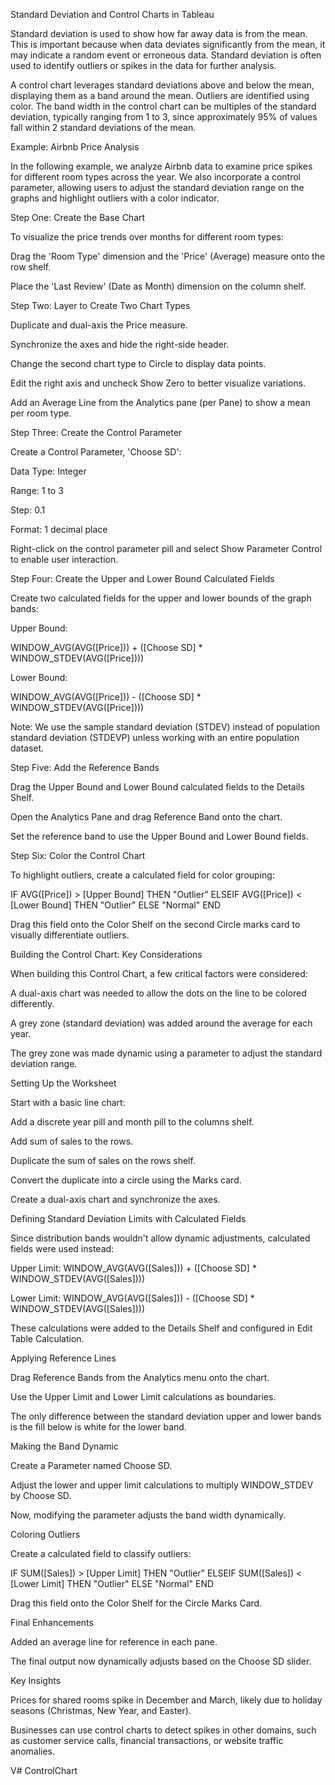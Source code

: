 Standard Deviation and Control Charts in Tableau

Standard deviation is used to show how far away data is from the mean. This is important because when data deviates significantly from the mean, it may indicate a random event or erroneous data. Standard deviation is often used to identify outliers or spikes in the data for further analysis.

A control chart leverages standard deviations above and below the mean, displaying them as a band around the mean. Outliers are identified using color. The band width in the control chart can be multiples of the standard deviation, typically ranging from 1 to 3, since approximately 95% of values fall within 2 standard deviations of the mean.

Example: Airbnb Price Analysis

In the following example, we analyze Airbnb data to examine price spikes for different room types across the year. We also incorporate a control parameter, allowing users to adjust the standard deviation range on the graphs and highlight outliers with a color indicator.

Step One: Create the Base Chart

To visualize the price trends over months for different room types:

Drag the 'Room Type' dimension and the 'Price' (Average) measure onto the row shelf.

Place the 'Last Review' (Date as Month) dimension on the column shelf.

Step Two: Layer to Create Two Chart Types

Duplicate and dual-axis the Price measure.

Synchronize the axes and hide the right-side header.

Change the second chart type to Circle to display data points.

Edit the right axis and uncheck Show Zero to better visualize variations.

Add an Average Line from the Analytics pane (per Pane) to show a mean per room type.

Step Three: Create the Control Parameter

Create a Control Parameter, 'Choose SD':

Data Type: Integer

Range: 1 to 3

Step: 0.1

Format: 1 decimal place

Right-click on the control parameter pill and select Show Parameter Control to enable user interaction.

Step Four: Create the Upper and Lower Bound Calculated Fields

Create two calculated fields for the upper and lower bounds of the graph bands:

Upper Bound:

WINDOW_AVG(AVG([Price])) + ([Choose SD] * WINDOW_STDEV(AVG([Price])))

Lower Bound:

WINDOW_AVG(AVG([Price])) - ([Choose SD] * WINDOW_STDEV(AVG([Price])))

Note: We use the sample standard deviation (STDEV) instead of population standard deviation (STDEVP) unless working with an entire population dataset.

Step Five: Add the Reference Bands

Drag the Upper Bound and Lower Bound calculated fields to the Details Shelf.

Open the Analytics Pane and drag Reference Band onto the chart.

Set the reference band to use the Upper Bound and Lower Bound fields.

Step Six: Color the Control Chart

To highlight outliers, create a calculated field for color grouping:

IF AVG([Price]) > [Upper Bound] THEN "Outlier"
ELSEIF AVG([Price]) < [Lower Bound] THEN "Outlier"
ELSE "Normal"
END

Drag this field onto the Color Shelf on the second Circle marks card to visually differentiate outliers.

Building the Control Chart: Key Considerations

When building this Control Chart, a few critical factors were considered:

A dual-axis chart was needed to allow the dots on the line to be colored differently.

A grey zone (standard deviation) was added around the average for each year.

The grey zone was made dynamic using a parameter to adjust the standard deviation range.

Setting Up the Worksheet

Start with a basic line chart:

Add a discrete year pill and month pill to the columns shelf.

Add sum of sales to the rows.

Duplicate the sum of sales on the rows shelf.

Convert the duplicate into a circle using the Marks card.

Create a dual-axis chart and synchronize the axes.

Defining Standard Deviation Limits with Calculated Fields

Since distribution bands wouldn't allow dynamic adjustments, calculated fields were used instead:

Upper Limit: WINDOW_AVG(AVG([Sales])) + ([Choose SD] * WINDOW_STDEV(AVG([Sales])))

Lower Limit: WINDOW_AVG(AVG([Sales])) - ([Choose SD] * WINDOW_STDEV(AVG([Sales])))

These calculations were added to the Details Shelf and configured in Edit Table Calculation.

Applying Reference Lines

Drag Reference Bands from the Analytics menu onto the chart.

Use the Upper Limit and Lower Limit calculations as boundaries.

The only difference between the standard deviation upper and lower bands is the fill below is white for the lower band.

Making the Band Dynamic

Create a Parameter named Choose SD.

Adjust the lower and upper limit calculations to multiply WINDOW_STDEV by Choose SD.

Now, modifying the parameter adjusts the band width dynamically.

Coloring Outliers

Create a calculated field to classify outliers:

IF SUM([Sales]) > [Upper Limit] THEN "Outlier"
ELSEIF SUM([Sales]) < [Lower Limit] THEN "Outlier"
ELSE "Normal"
END

Drag this field onto the Color Shelf for the Circle Marks Card.

Final Enhancements

Added an average line for reference in each pane.

The final output now dynamically adjusts based on the Choose SD slider.

Key Insights

Prices for shared rooms spike in December and March, likely due to holiday seasons (Christmas, New Year, and Easter).

Businesses can use control charts to detect spikes in other domains, such as customer service calls, financial transactions, or website traffic anomalies.

V# ControlChart
